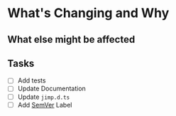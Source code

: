 # What's Changing and Why

## What else might be affected

## Tasks

- [ ] Add tests
- [ ] Update Documentation
- [ ] Update `jimp.d.ts`
- [ ] Add [SemVer](https://semver.org/) Label
